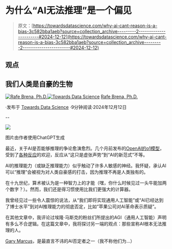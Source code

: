# 为什么“AI无法推理”是一个偏见

> 原文：[https://towardsdatascience.com/why-ai-cant-reason-is-a-bias-3c582bba1aeb?source=collection_archive---------2-----------------------#2024-12-12](https://towardsdatascience.com/why-ai-cant-reason-is-a-bias-3c582bba1aeb?source=collection_archive---------2-----------------------#2024-12-12)

## 观点

## 我们人类是自豪的生物

[](https://rafebrena.medium.com/?source=post_page---byline--3c582bba1aeb--------------------------------)[![Rafe Brena, Ph.D.](../Images/6bf622a8ce9b3d06d1cb989fd8d625c6.png)](https://rafebrena.medium.com/?source=post_page---byline--3c582bba1aeb--------------------------------)[](https://towardsdatascience.com/?source=post_page---byline--3c582bba1aeb--------------------------------)[![Towards Data Science](../Images/a6ff2676ffcc0c7aad8aaf1d79379785.png)](https://towardsdatascience.com/?source=post_page---byline--3c582bba1aeb--------------------------------) [Rafe Brena, Ph.D.](https://rafebrena.medium.com/?source=post_page---byline--3c582bba1aeb--------------------------------)

·发布于 [Towards Data Science](https://towardsdatascience.com/?source=post_page---byline--3c582bba1aeb--------------------------------) ·9分钟阅读·2024年12月12日

--

![](../Images/c8ac5a82e58b69563f7b3495a55815e2.png)

图片由作者使用ChatGPT生成

最近，关于AI是否能够推理的争论愈演愈烈。几个月前发布的[OpenAI的o1模型](https://www.theverge.com/2024/9/12/24242439/openai-o1-model-reasoning-strawberry-chatgpt)，受到了[各种反应](https://medium.com/towards-artificial-intelligence/openais-o1-is-it-a-new-reasoning-paradigm-or-just-smoke-and-mirrors-bd0d110e581d?sk=5538db01e35836ac090f6d835536b392)的欢迎，反应从“这只是虚张声势”到“AI的新范式”不等。

AI的推理能力（或缺乏推理能力）似乎触动了许多人敏感的神经。我怀疑，承认AI可以“推理”会被视为对人类自豪感的打击，因为推理不再是人类独有的。

在十九世纪，算术被认为是一种智力上的才能（嘿，你什么时候见过一头牛能加两个数字？）。然而，我们还是得习惯使用比我们更强大的计算器。

我曾经见过一些令人震惊的说法，从“我们即将实现通用人工智能”或“AI已经达到了博士水平”到对AI推理能力的彻底否定，比如“苹果公司对AI革命表示质疑”。

在其他文章中，我评论过埃隆·马斯克的粉丝们所提出的AGI（通用人工智能）声明有多么不合逻辑。在这篇文章中，我将探讨另一端的观点：那些宣称AI根本无法推理的人。

[Gary Marcus](https://x.com/garymarcus)，是最直言不讳的AI否定者之一（我不称他们为...）
